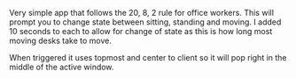 Very simple app that follows the 20, 8, 2 rule for office workers.
This will prompt you to change state between sitting, standing and moving. I added 10 seconds to each to allow for change of state as this is how long most moving desks take to move. 

When triggered it uses topmost and center to client so it will pop right in the middle of the active window. 
